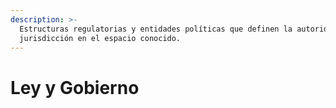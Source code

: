 ```yaml
---
description: >-
  Estructuras regulatorias y entidades políticas que definen la autoridad y la
  jurisdicción en el espacio conocido.
---
```


# Ley y Gobierno

